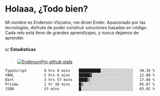 
# Holaaa, ¿Todo bien?

Mi nombre es Enderson Vizcaíno, me dicen Ender. Apasionado por las tecnologías, disfruto de poder construir soluciones basadas en código. Cada reto está lleno de grandes aprendizajes, y nunca dejamos de aprender. 

#### :chart_with_upwards_trend: Estadisticas
> [![EndersonPro github stats](https://github-readme-stats.vercel.app/api?username=endersonpro&theme=vue-dark&show_icons=true)](https://github.com/anuraghazra/github-readme-stats) 


<!--START_SECTION:waka-->

```txt
TypeScript        9 hrs 9 mins    ██████████░░░░░░░░░░░░░░░   39.39 %
YAML              5 hrs 6 mins    █████▓░░░░░░░░░░░░░░░░░░░   22.00 %
Dart              3 hrs 57 mins   ████▒░░░░░░░░░░░░░░░░░░░░   17.04 %
Prisma            1 hr 10 mins    █▒░░░░░░░░░░░░░░░░░░░░░░░   05.07 %
JSON              53 mins         █░░░░░░░░░░░░░░░░░░░░░░░░   03.82 %
```

<!--END_SECTION:waka-->

[website]: https://endersonpro.github.io/portfolio/
[twitter]: https://twitter.com/endersonj_
[youtube]: https://youtube.com/ByEnderson
[instagram]: https://instagram.com/endersonvizc
[linkedin]: https://www.linkedin.com/in/enderson-vizcaino-2aa927175/
